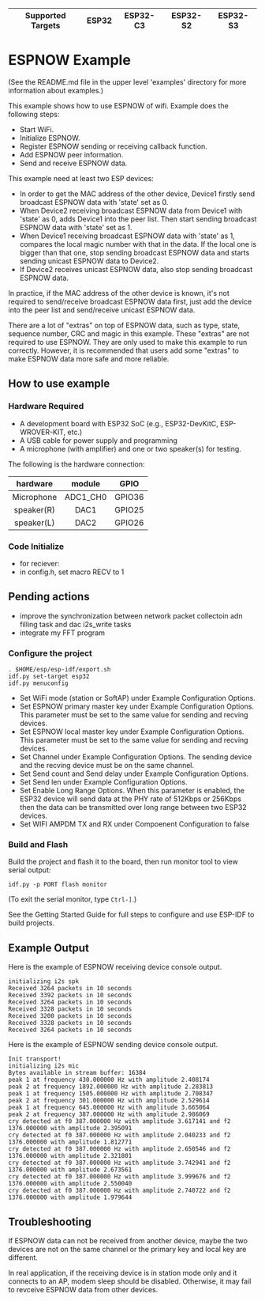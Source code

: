 | Supported Targets | ESP32 | ESP32-C3 | ESP32-S2 | ESP32-S3 |
| ----------------- | ----- | -------- | -------- | -------- |

# ESPNOW Example

(See the README.md file in the upper level 'examples' directory for more information about examples.)

This example shows how to use ESPNOW of wifi. Example does the following steps:

* Start WiFi.
* Initialize ESPNOW.
* Register ESPNOW sending or receiving callback function.
* Add ESPNOW peer information.
* Send and receive ESPNOW data.

This example need at least two ESP devices:

* In order to get the MAC address of the other device, Device1 firstly send broadcast ESPNOW data with 'state' set as 0.
* When Device2 receiving broadcast ESPNOW data from Device1 with 'state' as 0, adds Device1 into the peer list.
  Then start sending broadcast ESPNOW data with 'state' set as 1.
* When Device1 receiving broadcast ESPNOW data with 'state' as 1, compares the local magic number with that in the data.
  If the local one is bigger than that one, stop sending broadcast ESPNOW data and starts sending unicast ESPNOW data to Device2.
* If Device2 receives unicast ESPNOW data, also stop sending broadcast ESPNOW data.

In practice, if the MAC address of the other device is known, it's not required to send/receive broadcast ESPNOW data first,
just add the device into the peer list and send/receive unicast ESPNOW data.

There are a lot of "extras" on top of ESPNOW data, such as type, state, sequence number, CRC and magic in this example. These "extras" are
not required to use ESPNOW. They are only used to make this example to run correctly. However, it is recommended that users add some "extras"
to make ESPNOW data more safe and more reliable.

## How to use example
### Hardware Required

* A development board with ESP32 SoC (e.g., ESP32-DevKitC, ESP-WROVER-KIT, etc.)
* A USB cable for power supply and programming
* A microphone (with amplifier) and one or two speaker(s) for testing.

The following is the hardware connection:

|hardware|module|GPIO|
|:---:|:---:|:---:|
|Microphone|ADC1_CH0|GPIO36|
|speaker(R)|DAC1|GPIO25|
|speaker(L)|DAC2|GPIO26|

### Code Initialize
* for reciever:
* in config.h, set macro RECV to 1

## Pending actions
* improve the synchronization between network packet collectoin adn filling task and dac i2s_write tasks
* integrate my FFT program

### Configure the project

```
. $HOME/esp/esp-idf/export.sh
idf.py set-target esp32
idf.py menuconfig
```

* Set WiFi mode (station or SoftAP) under Example Configuration Options.
* Set ESPNOW primary master key under Example Configuration Options.
  This parameter must be set to the same value for sending and recving devices.
* Set ESPNOW local master key under Example Configuration Options.
  This parameter must be set to the same value for sending and recving devices.
* Set Channel under Example Configuration Options.
  The sending device and the recving device must be on the same channel.
* Set Send count and Send delay under Example Configuration Options.
* Set Send len under Example Configuration Options.
* Set Enable Long Range Options.
  When this parameter is enabled, the ESP32 device will send data at the PHY rate of 512Kbps or 256Kbps
  then the data can be transmitted over long range between two ESP32 devices.
* Set WIFI AMPDM TX and RX under Compoenent Configuration to false


### Build and Flash

Build the project and flash it to the board, then run monitor tool to view serial output:

```
idf.py -p PORT flash monitor
```

(To exit the serial monitor, type ``Ctrl-]``.)

See the Getting Started Guide for full steps to configure and use ESP-IDF to build projects.

## Example Output

Here is the example of ESPNOW receiving device console output.

```
initializing i2s spk
Received 3264 packets in 10 seconds
Received 3392 packets in 10 seconds
Received 3264 packets in 10 seconds
Received 3328 packets in 10 seconds
Received 3200 packets in 10 seconds
Received 3328 packets in 10 seconds
Received 3264 packets in 10 seconds
```

Here is the example of ESPNOW sending device console output.

```
Init transport!
initializing i2s mic
Bytes available in stream buffer: 16384 
peak 1 at frequency 430.000000 Hz with amplitude 2.408174 
peak 2 at frequency 1892.000000 Hz with amplitude 2.283813 
peak 1 at frequency 1505.000000 Hz with amplitude 2.708347 
peak 2 at frequency 301.000000 Hz with amplitude 2.529614 
peak 1 at frequency 645.000000 Hz with amplitude 3.665064 
peak 2 at frequency 387.000000 Hz with amplitude 2.986069 
cry detected at f0 387.000000 Hz with amplitude 3.617141 and f2 1376.000000 with amplitude 2.395091
cry detected at f0 387.000000 Hz with amplitude 2.040233 and f2 1376.000000 with amplitude 1.812771
cry detected at f0 387.000000 Hz with amplitude 2.650546 and f2 1376.000000 with amplitude 2.321801
cry detected at f0 387.000000 Hz with amplitude 3.742941 and f2 1376.000000 with amplitude 2.673561
cry detected at f0 387.000000 Hz with amplitude 3.999676 and f2 1376.000000 with amplitude 2.550040
cry detected at f0 387.000000 Hz with amplitude 2.740722 and f2 1376.000000 with amplitude 1.979644

```

## Troubleshooting

If ESPNOW data can not be received from another device, maybe the two devices are not
on the same channel or the primary key and local key are different.

In real application, if the receiving device is in station mode only and it connects to an AP,
modem sleep should be disabled. Otherwise, it may fail to revceive ESPNOW data from other devices.
